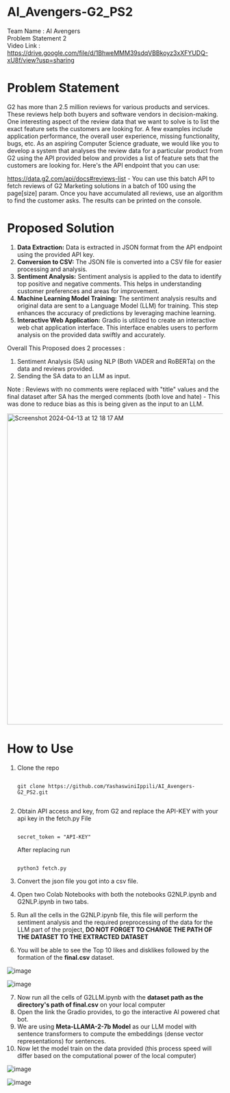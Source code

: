 # AI_Avengers-G2_PS2
Team Name : AI Avengers <br>
Problem Statement 2
<br>
Video Link : https://drive.google.com/file/d/1BhweMMM39sdqVBBkoyz3xXFYUDQ-xU8f/view?usp=sharing

# Problem Statement
G2 has more than 2.5 million reviews for various products and services. These reviews help both buyers and software vendors in decision-making. One interesting aspect of the review data that we want to solve is to list the exact feature sets the customers are looking for. A few examples include application performance, the overall user experience, missing functionality, bugs, etc. As an aspiring Computer Science graduate, we would like you to develop a system that analyses the review data for a particular product from G2 using the API provided below and provides a list of feature sets that the customers are looking for. Here's the API endpoint that you can use:

https://data.g2.com/api/docs#reviews-list - You can use this batch API to fetch reviews of G2 Marketing solutions in a batch of 100 using the page[size] param. Once you have accumulated all reviews, use an algorithm to find the customer asks. The results can be printed on the console.

# Proposed Solution
1. **Data Extraction:** Data is extracted in JSON format from the API endpoint using the provided API key.<br>
2. **Conversion to CSV:** The JSON file is converted into a CSV file for easier processing and analysis.<br>
3. **Sentiment Analysis:** Sentiment analysis is applied to the data to identify top positive and negative comments. This helps in understanding customer preferences and areas for improvement.<br>
4. **Machine Learning Model Training:** The sentiment analysis results and original data are sent to a Language Model (LLM) for training. This step enhances the accuracy of predictions by leveraging machine learning.
5. **Interactive Web Application:** Gradio is utilized to create an interactive web chat application interface. This interface enables users to perform analysis on the provided data swiftly and accurately.

Overall This Proposed does 2 processes :
1) Sentiment Analysis (SA) using NLP (Both VADER and RoBERTa) on the data and reviews provided.
2) Sending the SA data to an LLM as input.

Note : Reviews with no comments were replaced with "title" values and the final dataset after SA has the merged comments (both love and hate) - This was done to reduce bias as this is being given as the input to an LLM.

<img width="725" alt="Screenshot 2024-04-13 at 12 18 17 AM" src="https://github.com/YashaswiniIppili/AI_Avengers-G2_PS2/assets/107344920/385e12a9-63f3-4b6a-9f8f-e80b120f1596">



# How to Use 
1. Clone the repo <br>
    ```

    git clone https://github.com/YashaswiniIppili/AI_Avengers-G2_PS2.git
  
    ```

2. Obtain API access and key, from G2 and replace the API-KEY with your api key in the fetch.py File
   ```
   
   secret_token = "API-KEY"
   
   ```
   After replacing run
   ```

   python3 fetch.py

   ```
3. Convert the json file you got into a csv file.
4. Open two Colab Notebooks with both the notebooks G2NLP.ipynb and G2NLP.ipynb in two tabs.
5. Run all the cells in the G2NLP.ipynb file, this file will perform the sentiment analysis and the required preprocessing of the data for the LLM part of the project, **DO NOT FORGET TO CHANGE THE PATH OF THE DATASET TO THE EXTRACTED DATASET**
6. You will be able to see the Top 10 likes and disklikes followed by the formation of the **final.csv** dataset.
   
  ![image](https://github.com/YashaswiniIppili/AI_Avengers-G2_PS2/assets/107344920/31ac614a-6815-4158-8062-bf90b5c20b0f)

  ![image](https://github.com/YashaswiniIppili/AI_Avengers-G2_PS2/assets/107344920/f3991361-0e83-4708-bb1e-e858dc4297e7)


7. Now run all the cells of G2LLM.ipynb with the **dataset path as the directory's path of final.csv** on your local computer
8. Open the link the Gradio provides, to go the interactive AI powered chat bot.
9. We are using **Meta-LLAMA-2-7b Model** as our LLM model with sentence transformers to compute the embeddings (dense vector representations) for sentences.
10. Now let the model train on the data provided (this process speed will differ based on the computational power of the local computer)

    
![image](https://github.com/YashaswiniIppili/AI_Avengers-G2_PS2/assets/107344920/75755d99-dabb-4c86-8868-6afeab79f6a8)

![image](https://github.com/YashaswiniIppili/AI_Avengers-G2_PS2/assets/107344920/acb9e0b3-b8f7-4f93-a751-605146da013c)

    

